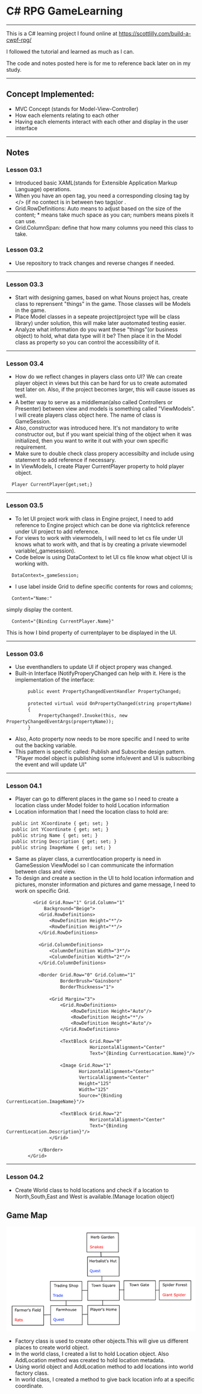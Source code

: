 # C# RPG GameLearning

---
This is a C# learning project I found online at https://scottlilly.com/build-a-cwpf-rpg/ 

I followed the tutorial and learned as much as I can. 

The code and notes posted here is for me to reference back later on in my study.

---

## Concept Implemented:

* MVC Concept (stands for Model-View-Controller)
* How each elements relating to each other
* Having each elements interact with each other and display in the user interface

---

## Notes
### Lesson 03.1
* Introduced basic XAML(stands for Extensible Application Markup Language) operations.
* When you have an open tag, you need a corresponding closing tag by </> (if no contect is in between two tags)or </nameplaceholder>.
* Grid.RowDefinitions: Auto means to adjust based on the size of the content; * means take much space as you can; numbers means pixels it can use.
* Grid.ColumnSpan: define that how many columns you need this class to take.
### Lesson 03.2
* Use repository to track changes and reverse changes if needed.
---
### Lesson 03.3
* Start with designing games, based on what Nouns project has, create class to reprensent "things" in the game. Those classes will be Models in the game.
* Place Model classes in a sepeate project(project type will be class library) under solution, this will make later auotomated testing easier.
* Analyze what information do you want these "things"(or business object) to hold, what data type will it be? Then place it in the Model class as property so you can control the accessibility of it. 
---
### Lesson 03.4
* How do we reflect changes in players class onto UI? We can create player object in views but this can be hard for us to create automated test later on. Also, if the project becomes larger, this will cause issues as well. 
* A better way to serve as a middleman(also called Controllers or Presenter) between view and models is something called "ViewModels". I will create players class object here. The name of class is GameSession.
* Also, constructor was introduced here. It's not mandatory to write constructor out, but if you want speicial thing of the object when it was initialized, then you want to write it out with your own specific requirement. 
* Make sure to double check class propery accessibilty and include using statement to add reference if necessary.
* In ViewModels, I create Player CurrentPlayer property to hold player object.
```
  Player CurrentPlayer{get;set;}
```
---
### Lesson 03.5
* To let UI project work with class in Engine project, I need to add reference to Engine project which can be done via rightclick reference under UI project to add reference.
* For views to work with viewmodels, I will need to let cs file under UI knows what to work with, and that is by creating a private viewmodel variable(_gamesession).
* Code below is using DataContext to let UI cs file know what object UI is working with.
```
  DataContext=_gameSession;
```
* I use label inside Grid to define specific contents for rows and colomns; 
```
  Content="Name:"
```
  simply display the content.
```
  Content="{Binding CurrentPlayer.Name}"
```
  This is how I bind property of currentplayer to be displayed in the UI.

---
### Lesson 03.6
* Use eventhandlers to update UI if object propery was changed.
* Built-in Interface INotifyProperyChanged can help with it. Here is the implementation of the interface:
```
        public event PropertyChangedEventHandler PropertyChanged;

        protected virtual void OnPropertyChanged(string propertyName)
        {
            PropertyChanged?.Invoke(this, new PropertyChangedEventArgs(propertyName));
        }
```
* Also, Aoto property now needs to be more specific and I need to write out the backing variable.
* This pattern is specific called: Publish and Subscribe design pattern. "Player model object is publishing some info/event and UI is subscribing the event and will update UI"
---

### Lesson 04.1
* Player can go to different places in the game so I need to create a location class under Model folder to hold Location information
* Location information that I need the location class to hold are:
```
  public int XCoordinate { get; set; }
  public int YCoordinate { get; set; }
  public string Name { get; set; }
  public string Description { get; set; }
  public string ImageName { get; set; }
```
* Same as player class, a currentlocation property is need in GameSession ViewModel so I can communicate the information between class and view.
* To design and create a section in the UI to hold location information and pictures, monster information and pictures and game message, I need to work on specific Grid.
```
          <Grid Grid.Row="1" Grid.Column="1"
              Background="Beige">
            <Grid.RowDefinitions>
                <RowDefinition Height="*"/>
                <RowDefinition Height="*"/>
            </Grid.RowDefinitions>
            
            <Grid.ColumnDefinitions>
                <ColumnDefinition Width="3*"/>
                <ColumnDefinition Width="2*"/>
            </Grid.ColumnDefinitions>
            
            <Border Grid.Row="0" Grid.Column="1"
                    BorderBrush="Gainsboro"
                    BorderThickness="1">
                
                <Grid Margin="3">
                    <Grid.RowDefinitions>
                        <RowDefinition Height="Auto"/>
                        <RowDefinition Height="*"/>
                        <RowDefinition Height="Auto"/>
                    </Grid.RowDefinitions>
                    
                    <TextBlock Grid.Row="0"
                               HorizontalAlignment="Center"
                               Text="{Binding CurrentLocation.Name}"/>
                    
                    <Image Grid.Row="1"
                           HorizontalAlignment="Center"
                           VerticalAlignment="Center"
                           Height="125"
                           Width="125"
                           Source="{Binding CurrentLocation.ImageName}"/>
                    
                    <TextBlock Grid.Row="2"
                               HorizontalAlignment="Center"
                               Text="{Binding CurrentLocation.Description}"/>
                </Grid>
                
            </Border>
        </Grid>
```
---
### Lesson 04.2
* Create World class to hold locations and check if a location to North,South,East and West is available.(Manage location object)
## Game Map
![alt text](https://github.com/jun383914/GameLearning/blob/master/WPFGameWorld.png)
* Factory class is used to create other objects.This will give us different places to create world object.
* In the world class, I created a list to hold Location object. Also AddLocation method was created to hold location metadata.
* Using world object and AddLocation method to add locations into world factory class.
* In world class, I created a method to give back location info at a specific coordinate.
